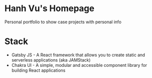 # Hanh Vu's Homepage

Personal portfolio to show case projects with personal info

# Stack

- Gatsby JS - A React framework that allows you to create static and serverless applications (aka JAMStack)
- Chakra UI - A simple, modular and accessible component library for building React applications

